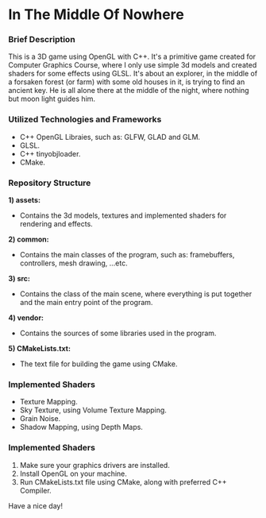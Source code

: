 # In The Middle Of Nowhere

### Brief Description 

This is a 3D game using OpenGL with C++. It's a primitive game created for Computer Graphics Course, where I only use simple 3d models and created shaders for some effects using GLSL. It's about an explorer, in the middle of a forsaken forest (or farm) with some old houses in it, is trying to find an ancient key. He is all alone there at the middle of the night, where nothing but moon light guides him.

### Utilized Technologies and Frameworks

- C++ OpenGL Libraies, such as: GLFW, GLAD and GLM.
- GLSL.
- C++ tinyobjloader.
- CMake.

### Repository Structure

**1) assets:**
- Contains the 3d models, textures and implemented shaders for rendering and effects.

**2) common:**
- Contains the main classes of the program, such as: framebuffers, controllers, mesh drawing, ...etc.

**3) src:**
- Contains the class of the main scene, where everything is put together and the main entry point of the program.

**4) vendor:**
- Contains the sources of some libraries used in the program.

**5) CMakeLists.txt:**
- The text file for building the game using CMake.

### Implemented Shaders

- Texture Mapping.
- Sky Texture, using Volume Texture Mapping.
- Grain Noise.
- Shadow Mapping, using Depth Maps.

### Implemented Shaders

1) Make sure your graphics drivers are installed.
2) Install OpenGL on your machine.
3) Run CMakeLists.txt file using CMake, along with preferred C++ Compiler.

Have a nice day!
